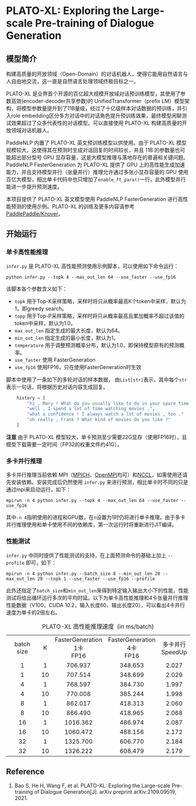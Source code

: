 # PLATO-XL: Exploring the Large-scale Pre-training of Dialogue Generation

## 模型简介

构建高质量的开放领域（Open-Domain）的对话机器人，使得它能用自然语言与人自由地交流，这一直是自然语言处理领域终极目标之一。

PLATO-XL 是业界首个开源的百亿超大规模开放域对话预训练模型，其使用了参数高效(encoder-decoder共享参数)的 UnifiedTransformer（prefix LM）模型架构，将模型参数量提升到了11B量级，经过了十亿级样本对话数据的预训练，并引入role embedding区分多方对话中的对话角色提升预训练效果，最终模型闲聊测试效果超过了众多代表性的对话模型。可以直接使用 PLATO-XL 构建高质量的开放领域对话机器人。

PaddleNLP 内置了 PLATO-XL 英文预训练模型以供使用。由于 PLATO-XL 模型规模较大，这使得其在预测时生成对话回复的时间较长，并且 11B 的参数量也可能超出部分型号 GPU 显存容量，这是大模型推理与落地存在的普遍和关键问题。PaddleNLP FasterGeneration 为 PLATO-XL 提供了 GPU 上的高性能生成加速能力，并且支持模型并行（张量并行）推理允许通过多张小显存容量的 GPU 使用百亿大模型，相比单卡代码中也只增加了`enable_ft_para()`一行，此外模型并行能进一步提升预测速度。

本项目提供了 PLATO-XL 英文模型使用 PaddleNLP FasterGeneration 进行高性能预测的使用示例。PLATO-XL 的训练及更多内容请参考 [PaddlePaddle/Knover](https://github.com/PaddlePaddle/Knover/tree/develop/projects/PLATO-XL)。

## 开始运行
### 单卡高性能推理

`infer.py` 是 PLATO-XL 高性能预测使用示例脚本，可以使用如下命令运行：

```shell
python infer.py --topk 4 --max_out_len 64 --use_faster --use_fp16
```

该脚本各个参数含义如下：

- `topk` 用于Top-K采样策略，采样时将只从概率最高K个token中采样，默认为1，即greedy search。
- `topp` 用于Top-P采样策略，采样时将只从概率最高且累加概率不超过该值的token中采样，默认为1.0。
- `max_out_len` 指定生成的最大长度，默认为64。
- `min_out_len` 指定生成的最小长度，默认为1。
- `temperature` 用于调整预测概率分布，默认为1.0，即保持模型原有的预测概率。
- `use_faster` 使用 FasterGeneration
- `use_fp16` 使用FP16，只在使用FasterGeneration时生效

脚本中使用了一条如下的多轮对话的样本数据， 由`List[str]`表示，其中每个`str`表示一句话，将根据历史对话内容生成回复。

```python
    history = [
        "hi , Mary ! What do you usually like to do in your spare time ?",
        "well , I spend a lot of time watching movies .",
        "what a confidence ! I always watch a lot of movies , too ."
        "oh really , Frank ? What kind of movies do you like ?"
    ]
```

**注意** 由于 PLATO-XL 模型较大，单卡预测至少需要22G显存（使用FP16时），且模型下载需要一定时间（FP32的权重文件约41G）。

### 多卡并行推理

多卡并行推理当前依赖 MPI（[MPICH](https://www.mpich.org)、[OpenMPI](https://www.open-mpi.org)均可）和[NCCL](https://developer.nvidia.com/nccl)，如需使用还请先安装依赖。安装完成后仍然使用 `infer.py` 来进行预测，相比单卡时不同的只是通过mpi来启动运行，如下：

```shell
mpirun -n 4 python infer.py --topk 4 --max_out_len 64 --use_faster --use_fp16
```

其中`-n 4`指明使用的进程和GPU数，在`n`设置为1时仍将进行单卡推理。由于多卡并行推理使用和单卡使用不同的依赖库，第一次运行时将重新进行JIT编译。

### 性能测试

`infer.py` 中同时提供了性能测试的支持，在上面预测命令的基础上加上 `--profile` 即可，如下：

```shell
mpirun -n 4 python infer.py --batch_size 8 --min_out_len 20 --max_out_len 20 --topk 1 --use_faster --use_fp16 --profile
```

此外还指定了`batch_size`和`min_out_len`来得到特定输入输出大小下的性能，性能测试将给出循环运行多次的平均时延。以下为单卡高性能推理和4卡张量并行推理性能数据（V100，CUDA 10.2，输入长度60、输出长度20），可以看出4卡并行速度为单卡的2倍左右。

<table>
<caption>PLATO-XL 高性能推理速度&nbsp;&nbsp;(in ms/batch)</caption>
    <tr style="text-align:center;">
        <td align=center>batch size</td>
        <td align=center>K</td>
        <td align=center>FasterGeneration</br>1卡</br>FP16</td>
        <td align=center>FasterGeneration</br>4卡</br>FP16</td>
        <td align=center>多卡并行</br>SpeedUp</td>
    </tr>
    <tr style="text-align:center;">
        <td align=center>1</td>
        <td align=center>1</td>
        <td align=center>706.937</td>
        <td align=center>348.653</td>
        <td align=center>2.027</td>
    </tr>
    <tr style="text-align:center;">
        <td align=center>1</td>
        <td align=center>10</td>
        <td align=center>707.514</td>
        <td align=center>348.699</td>
        <td align=center>2.029</td>
    </tr>
    <tr style="text-align:center;">
        <td align=center>4</td>
        <td align=center>1</td>
        <td align=center>768.597</td>
        <td align=center>384.730</td>
        <td align=center>1.997</td>
    </tr>
    <tr style="text-align:center;">
        <td align=center>4</td>
        <td align=center>10</td>
        <td align=center>770.008</td>
        <td align=center>385.244</td>
        <td align=center>1.998</td>
    </tr>
    <tr style="text-align:center;">
        <td align=center>8</td>
        <td align=center>1</td>
        <td align=center>862.017</td>
        <td align=center>418.313</td>
        <td align=center>2.060</td>
    </tr>
    <tr style="text-align:center;">
        <td align=center>8</td>
        <td align=center>10</td>
        <td align=center>866.490</td>
        <td align=center>418.965</td>
        <td align=center>2.068</td>
    </tr>
    <tr style="text-align:center;">
        <td align=center>16</td>
        <td align=center>1</td>
        <td align=center>1016.362</td>
        <td align=center>486.974</td>
        <td align=center>2.087</td>
    </tr>
    <tr style="text-align:center;">
        <td align=center>16</td>
        <td align=center>10</td>
        <td align=center>1060.472</td>
        <td align=center>488.156</td>
        <td align=center>2.172</td>
    </tr>
    <tr style="text-align:center;">
        <td align=center>32</td>
        <td align=center>1</td>
        <td align=center>1325.700</td>
        <td align=center>606.770</td>
        <td align=center>2.184</td>
    </tr>
    <tr style="text-align:center;">
        <td align=center>32</td>
        <td align=center>10</td>
        <td align=center>1326.222</td>
        <td align=center>608.479</td>
        <td align=center>2.179</td>
    </tr>
</table>

## Reference

1. Bao S, He H, Wang F, et al. PLATO-XL: Exploring the Large-scale Pre-training of Dialogue Generation[J]. arXiv preprint arXiv:2109.09519, 2021.
